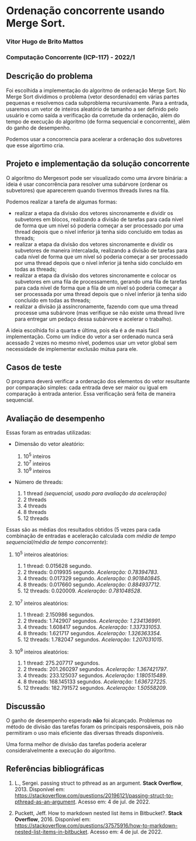 # Ordenação concorrente usando Merge Sort.
### Vitor Hugo de Brito Mattos
### Computação Concorrente (ICP-117) - 2022/1

## Descrição do problema
Foi escolhida a implementação do algoritmo de ordenação Merge Sort. No Merge Sort dividimos o problema (vetor desordenado) em várias partes pequenas e resolvemos cada subproblema recursivamente. Para a entrada, usaremos um vetor de inteiros aleatório de tamanho a ser definido pelo usuário e como saída a verificação da corretude da ordenação, além do tempo de execução do algoritmo (de forma sequencial e concorrente), além do ganho de desempenho.

Podemos usar a concorrencia para acelerar a ordenação dos subvetores que esse algortimo cria.

## Projeto e implementação da solução concorrente

O algoritmo do Mergesort pode ser visualizado como uma árvore binária: a ideia é usar concorrência para resolver uma subárvore (ordenar os subvetores) que aparecerem quando tivermos threads livres na fila.

Podemos realizar a tarefa de algumas formas:
- realizar a etapa da divisão dos vetores sincronamente e dividir os subvetores em blocos, realizando a divisão de tarefas para cada nível de forma que um nível só poderia começar a ser processado por uma thread depois que o nível inferior já tenha sido concluído em todas as threads;
- realizar a etapa da divisão dos vetores sincronamente e dividir os subvetores de maneira intercalada, realizando a divisão de tarefas para cada nível de forma que um nível só poderia começar a ser processado por uma thread depois que o nível inferior já tenha sido concluído em todas as threads;
- realizar a etapa da divisão dos vetores sincronamente e colocar os subvetores em uma fila de processamento, gerando uma fila de tarefas para cada nível de forma que a fila de um nível só poderia começar a ser processada por uma thread depois que o nível inferior já tenha sido concluído em todas as threads;
- realizar a divisão já assíncronamente, fazendo com que uma thread processe uma subárvore (mas verifique se não existe uma thread livre para entregar um pedaço dessa subárvore e acelerar o trabalho).

A ideia escolhida foi a quarta e última, pois ela é a de mais fácil implementação. Como um índice do vetor a ser ordenado nunca será acessado 2 vezes no mesmo nível, podemos usar um vetor global sem necessidade de implementar exclusão mútua para ele.

## Casos de teste
O programa deverá verificar a ordenação dos elementos do vetor resultante por comparação simples: cada entrada deve ser maior ou igual em comparação à entrada anterior. Essa verificação será feita de maneira sequencial.

## Avaliação de desempenho
Essas foram as entradas utilizadas:

* Dimensão do vetor aleatório:
    1. 10<sup>5</sup> inteiros
    2. 10<sup>7</sup> inteiros
    3. 10<sup>9</sup> inteiros

* Número de threads:
    1. 1 thread _(sequencial, usado para avaliação da aceleração)_
    2. 2 threads
    3. 4 threads
    4. 8 threads
    5. 12 threads

Essas são as médias dos resultados obtidos (5 vezes para cada combinação de entradas e aceleração calculada com _média de tempo sequencial/média de tempo concorrente_):

1. 10<sup>5</sup> inteiros aleatórios:
    1. 1 thread: 0.015628 segundo.
    2. 2 threads: 0.019935 segundo. _Aceleração: 0.78394783_.
    3. 4 threads: 0.017329 segundo. _Aceleração: 0.901840845_.
    4. 8 threads: 0.017660 segundo. _Aceleração: 0.884937712_.
    5. 12 threads: 0.020009. _Aceleração: 0.781048528_.

2. 10<sup>7</sup> inteiros aleatórios:
    1. 1 thread: 2.150986 segundos.
    2. 2 threads: 1.742907 segundos. _Aceleração: 1.234136991_.
    3. 4 threads: 1.608417 segundos. _Aceleração: 1.337331053_.
    4. 8 threads: 1.621717 segundos. _Aceleração: 1.326363354_.
    5. 12 threads: 1.782047 segundos. _Aceleração: 1.207031015_.

3. 10<sup>9</sup> inteiros aleatórios:
    1. 1 thread: 275.207717 segundos.
    2. 2 threads: 201.260297 segundos. _Aceleração: 1.367421797_.
    3. 4 threads: 233.125037 segundos. _Aceleração: 1.180515489_.
    4. 8 threads: 168.145133 segundos. _Aceleração: 1.636727225_.
    5. 12 threads: 182.791572 segundos. _Aceleração: 1.50558209_.

## Discussão
O ganho de desempenho esperado **não** foi alcançado. Problemas no método de divisão das tarefas foram os principais responsáveis, pois não permitiram o uso mais eficiente das diversas threads disponíveis.

Uma forma melhor de divisão das tarefas poderia acelerar consideralvelmente a execução do algoritmo.

## Referências bibliográficas
1. L., Sergei. passing struct to pthread as an argument. **Stack Overflow**, 2013. Disponível em: <https://stackoverflow.com/questions/20196121/passing-struct-to-pthread-as-an-argument>. Acesso em: 4 de jul. de 2022.

2. Puckett, Jeff. How to markdown nested list items in Bitbucket?. **Stack Overflow**, 2016. Disponível em: <https://stackoverflow.com/questions/37575916/how-to-markdown-nested-list-items-in-bitbucket>. Acesso em: 4 de jul. de 2022.

